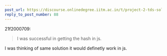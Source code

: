 ```yaml
---
post_url: https://discourse.onlinedegree.iitm.ac.in/t/project-2-tds-solver-discussion-thread/169029/90
reply_to_post_number: 88
---
```

 21f2000709:

> I was successful in getting the hash in js.

I was thinking of same solution it would definetly work in js.
